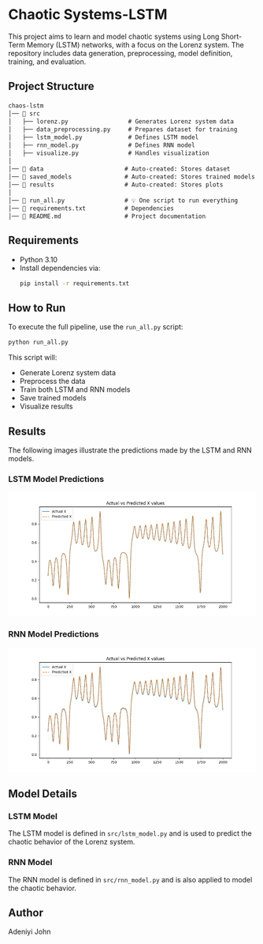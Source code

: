 # Chaotic Systems-LSTM

This project aims to learn and model chaotic systems using Long Short-Term Memory (LSTM) networks, with a focus on the Lorenz system. The repository includes data generation, preprocessing, model definition, training, and evaluation.

## Project Structure

```
chaos-lstm
│── 📂 src
│   ├── lorenz.py                 # Generates Lorenz system data
│   ├── data_preprocessing.py     # Prepares dataset for training
│   ├── lstm_model.py             # Defines LSTM model
│   ├── rnn_model.py              # Defines RNN model
│   ├── visualize.py              # Handles visualization
│
│── 📂 data                       # Auto-created: Stores dataset  
│── 📂 saved_models               # Auto-created: Stores trained models  
│── 📂 results                    # Auto-created: Stores plots  
│
│── 📜 run_all.py                 # 💡 One script to run everything  
│── 📜 requirements.txt           # Dependencies  
│── 📜 README.md                  # Project documentation  
```

## Requirements

- Python 3.10
- Install dependencies via:
  ```bash
  pip install -r requirements.txt
  ```

## How to Run

To execute the full pipeline, use the `run_all.py` script:
```bash
python run_all.py
```
This script will:
- Generate Lorenz system data
- Preprocess the data
- Train both LSTM and RNN models
- Save trained models
- Visualize results

## Results

The following images illustrate the predictions made by the LSTM and RNN models.

### LSTM Model Predictions

![LSTM Predictions](results/lstm_predictions.png) 

### RNN Model Predictions

![RNN Predictions](results/rnn_predictions.png)

## Model Details

### LSTM Model
The LSTM model is defined in `src/lstm_model.py` and is used to predict the chaotic behavior of the Lorenz system.

### RNN Model
The RNN model is defined in `src/rnn_model.py` and is also applied to model the chaotic behavior.


## Author
Adeniyi John